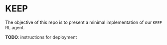 # KEEP 

The objective of this repo is to present a minimal implementation of our `KEEP` RL agent. 

**TODO**: instructions for deployment